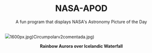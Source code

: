 <div align="center">
  <h1>
    NASA-APOD
  </h1>
</div>
  
<div align="center">
  A fun program that displays NASA's Astronomy Picture of the Day
</div>

<br>

![](https://apod.nasa.gov/apod/image/2312/ArchFalls_Pellegrini_2000.jpg)1600px.jpg)Circumpolarv2comentada.jpg)

<p align = "center">
  <b>Rainbow Aurora over Icelandic Waterfall</b>
</p>
